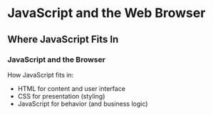 # JavaScript and the Web Browser

## Where JavaScript Fits In

### JavaScript and the Browser

How JavaScript fits in:

  - HTML for content and user interface
  - CSS for presentation (styling)
  - JavaScript for behavior (and business logic)
